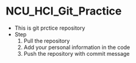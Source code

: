 # NCU_HCI_Git_Practice

* This is git prctice repository
* Step 
  1. Pull the repository
  2. Add your personal information in the code
  3. Push the repository with commit message

